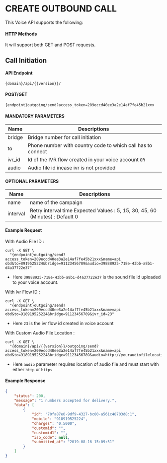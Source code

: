 # CREATE OUTBOUND CALL

This Voice API supports the following:

#### HTTP Methods
  
  It will support both GET and POST requests.

## Call Initiation


#### API Endpoint

```
{domain}/api/{{version}}/
```

#### POST/GET

```
{endpoint}outgoing/send?access_token=209eccd40ee3a2e14af7fe45b21xxx
```

####  MANDATORY PARAMETERS

| Name     | Descriptions |
|----------|--------------|
| bridge | Bridge number for call initiation |
| to | Phone number with country code  to which call has to connect |
| ivr_id | Id of the IVR flow created in your voice account  `OR` |
| audio | Audio file id incase ivr is not provided |


####  OPTIONAL PARAMETERS

| Name     | Descriptions |
|----------|--------------|
| name |  name of the campaign |
| interval | Retry interval time  Expected Values : 5, 15, 30, 45, 60 (Minutes) : Default 0|

#### Example Request

With Audio File ID :
```
curl -X GET \
  "{endpoint}outgoing/send?access_token=209eccd40ee3a2e14af7fe45b21xxx&name=api obd&to=8919525224&bridge=91123456789&audio=39888925-718e-43bb-a8b1-d4a37722e37"
```
- Here `39888925-718e-43bb-a8b1-d4a37722e37`  is the sound file id uploaded to your voice account.

With Ivr Flow ID :

```
curl -X GET \
  "{endpoint}outgoing/send?access_token=209eccd40ee3a2e14af7fe45b21xxx&name=api obd&to=918919525224&bridge=91123456789&ivr_id=23"
```
- Here `23` is the ivr flow id created in voice account

With Custom Audio File Location :

```
curl -X GET \
  "{domain}/api/{{version}}/outgoing/send?access_token=209eccd40ee3a2e14af7fe45b21xxx&name=api obd&to=918919525224&bridge=91123456789&audio=http://youraudiofilelocation.mp3"
```
- Here `audio` parameter requires location of audio file and must start with either `http` or `https`

#### Example Response

```json
{
    "status": 200,
    "message": "1 numbers accepted for delivery.",
    "data": [
        {
            "id": "70fa87e0-9df9-4327-bc80-a561c48703d8:1",
            "mobile": "918919525224",
            "charges": "0.5000",
            "customid": "",
            "customid1": "",
            "iso_code": null,
            "submitted_at": "2019-08-16 15:09:51"
        }
    ]
}
```